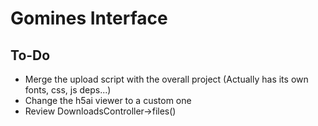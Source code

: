 # Gomines Interface

## To-Do
- Merge the upload script with the overall project (Actually has its own fonts, css, js deps...)
- Change the h5ai viewer to a custom one
- Review DownloadsController->files()